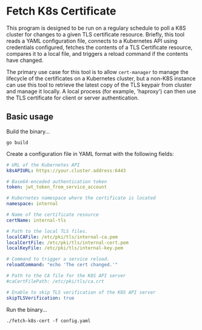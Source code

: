 # Fetch K8s Certificate 

This program is designed to be run on a regulary schedule to poll a K8S cluster for changes to a given TLS certificate resource. Briefly, this tool reads a YAML configuration file, connects to a Kubernetes API using credentials configured, fetches the contents of a TLS Certificate resource, compares it to a local file, and triggers a reload command if the contents have changed.

The primary use case for this tool is to allow `cert-manager` to manage the lifecycle of the certificates on a Kubernetes cluster, but a non-K8S instance can use this tool to retrieve the latest copy of the TLS keypair from cluster and manage it locally. A local process (for example, 'haproxy') can then use the TLS certificate for client or server authentication.

## Basic usage

Build the binary...

```
go build
```

Create a configuration file in YAML format with the following fields:

```yaml
# URL of the Kubernetes API
k8sAPIURL: https://your.cluster.address:6443

# Base64-encoded authentication token
token: jwt_token_from_service_account

# Kubernetes namespace where the certificate is located
namespace: internal

# Name of the certificate resource
certName: internal-tls

# Path to the local TLS files.
localCAFile: /etc/pki/tls/internal-ca.pem
localCertFile: /etc/pki/tls/internal-cert.pem
localKeyFile: /etc/pki/tls/internal-key.pem

# Command to trigger a service reload.
reloadCommand: "echo 'The cert changed.'"

# Path to the CA file for the K8S API server
#caCertFilePath: /etc/pki/tls/ca.crt

# Enable to skip TLS verification of the K8S API server
skipTLSVerification: true
```

Run the binary...

```
./fetch-k8s-cert -f config.yaml
```
